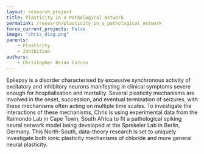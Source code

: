 ```yaml
---
layout: research_project
title: Plasticity in a Pathological Network
permalink: /research/plasticity_in_a_pathological_network
force_current_projects: False
image: "chris_diag.png"
parents:
    - Plasticity
    - Inhibition
authors:
    - Christopher Brian Currin
---
```

Epilepsy is a disorder characterised by excessive synchronous activity of excitatory and inhibitory neurons manifesting in clinical symptoms severe enough for hospitalisation and mortality. Several plasticity mechanisms are involved in the onset, succession, and eventual termination of seizures, with these mechanisms often acting on multiple time scales. To investigate the interactions of these mechanisms, Chris is using experimental data from the Raimondo Lab in Cape Town, South Africa to fit a pathological spiking neural network model being developed at the Sprekeler Lab in Berlin, Germany. This North-South, data-theory research is set to uniquely investigate both ionic plasticity mechanisms of chloride and more general neural plasticity.
